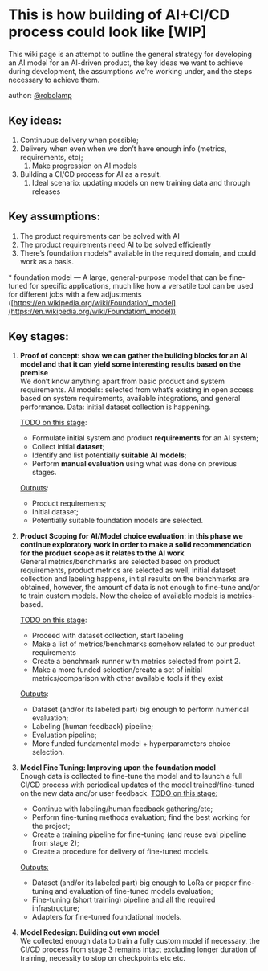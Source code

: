 # This is how building of AI+CI/CD process could look like [WIP]

This wiki page is an attempt to outline the general strategy for developing an AI model for an AI-driven product, the key ideas we want to achieve during development, the assumptions we're working under, and the steps necessary to achieve them.

author: [@robolamp](https://github.com/robolamp)

## Key ideas:

1. Continuous delivery when possible;  
2. Delivery when even when we don’t have enough info (metrics, requirements, etc);  
   1. Make progression on AI models  
3. Building a CI/CD process for AI as a result.  
   1. Ideal scenario: updating models on new training data and through releases 

## Key assumptions:

1. The product requirements can be solved with AI  
2. The product requirements need AI to be solved efficiently  
3. There’s foundation models\* available in the required domain, and could work as a basis.  
   

\* foundation model — A large, general-purpose model that can be fine-tuned for specific applications, much like how a versatile tool can be used for different jobs with a few adjustments ([https://en.wikipedia.org/wiki/Foundation\_model](https://en.wikipedia.org/wiki/Foundation\_model))

## Key stages:

1. **Proof of concept: show we can gather the building blocks for an AI model and that it can yield some interesting results based on the premise**   
   We don’t know anything apart from basic product and system requirements. AI models:  selected from what’s existing in open access based on system requirements, available integrations, and general performance. Data: initial dataset collection is happening.

   <u>TODO on this stage</u>:
   * Formulate initial system and product **requirements** for an AI system;  
   * Collect initial **dataset**;  
   * Identify and list potentially **suitable AI models**;  
   * Perform **manual evaluation** using what was done on previous stages.

	<u>Outputs</u>: 
   * Product requirements;  
   * Initial dataset;  
   * Potentially suitable foundation models are selected.

2. **Product Scoping for AI/Model choice evaluation: in this phase we continue exploratory work in order to make a solid recommendation for the product scope as it relates to the AI work**    
   General metrics/benchmarks are selected based on product requirements, product metrics are selected as well, initial dataset collection and labeling happens, initial results on the benchmarks are obtained, however, the amount of data is not enough to fine-tune and/or to train custom models. Now the choice of available models is metrics-based.

   <u>TODO on this stage</u>:  
   * Proceed with dataset collection, start labeling
   * Make a list of metrics/benchmarks somehow related to our product requirements 
   * Create a benchmark runner with metrics selected from point 2.
   * Make a more funded selection/create a set of initial metrics/comparison with other available tools if they exist
   
	<u>Outputs</u>:
   * Dataset (and/or its labeled part) big enough to perform numerical evaluation;
   * Labeling (human feedback) pipeline;
   * Evaluation pipeline;
   * More funded fundamental model + hyperparameters choice selection.

3. **Model Fine Tuning: Improving upon the foundation model**    
   Enough data is collected to fine-tune the model and to launch a full CI/CD process with periodical updates of the model trained/fine-tuned on the new data and/or user feedback.
   <u>TODO on this stage:</u>
   * Continue with labeling/human feedback gathering/etc;
   * Perform fine-tuning methods evaluation; find the best working for the project;
   * Create a training pipeline for fine-tuning (and reuse eval pipeline from stage 2);
   * Create a procedure for delivery of fine-tuned models.

   <u>Outputs:</u>
   * Dataset (and/or its labeled part) big enough to LoRa or proper fine-tuning and evaluation of fine-tuned models evaluation;
   * Fine-tuning (short training) pipeline and all the required infrastructure;
   * Adapters for fine-tuned foundational models.


4. **Model Redesign: Building out own model**  
   We collected enough data to train a fully custom model if necessary, the CI/CD process from stage 3 remains intact excluding longer duration of training, necessity to stop on checkpoints etc etc.
